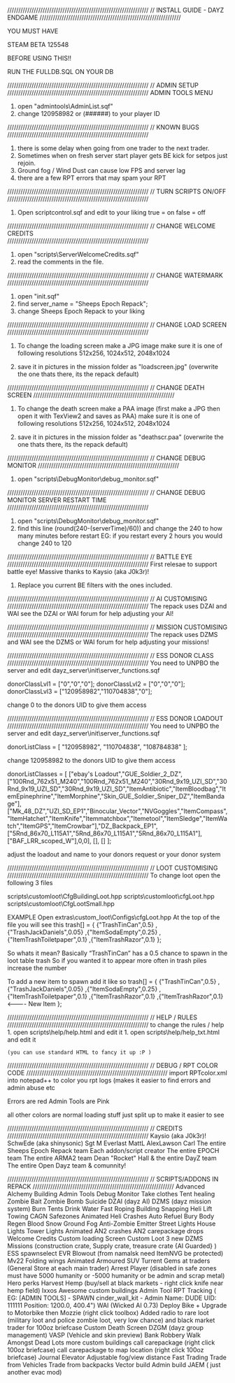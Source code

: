 ////////////////////////////////////////////////////////////////
//			INSTALL GUIDE - DAYZ ENDGAME
////////////////////////////////////////////////////////////////

YOU MUST HAVE 

STEAM BETA 125548

BEFORE USING THIS!!

RUN THE FULLDB.SQL ON YOUR DB 



////////////////////////////////////////////////////////////////
//				ADMIN SETUP
////////////////////////////////////////////////////////////////
ADMIN TOOLS MENU

1. open "admintools\AdminList.sqf"
2. change 120958982 or (######) to your player ID

////////////////////////////////////////////////////////////////
//				KNOWN BUGS
////////////////////////////////////////////////////////////////
1. there is some delay when going from one trader to the next trader.
2. Sometimes when on fresh server start player gets BE kick for setpos just rejoin.
3. Ground fog / Wind Dust can cause low FPS and server lag
4. there are a few RPT errors that may spam your RPT


////////////////////////////////////////////////////////////////
//				TURN SCRIPTS ON/OFF
////////////////////////////////////////////////////////////////
1. Open scriptcontrol.sqf and edit to your liking
true = on
false = off
	
////////////////////////////////////////////////////////////////
//			CHANGE WELCOME CREDITS	
////////////////////////////////////////////////////////////////
1.	open "scripts\ServerWelcomeCredits.sqf"
2.	read the comments in the file.

////////////////////////////////////////////////////////////////
//			CHANGE WATERMARK	
////////////////////////////////////////////////////////////////
1.	open "init.sqf"
2.	find server_name = "Sheeps Epoch Repack";
3.	change Sheeps Epoch Repack to your liking


////////////////////////////////////////////////////////////////
//			CHANGE LOAD SCREEN	
////////////////////////////////////////////////////////////////
1.	To change the loading screen make a JPG image 
	make sure it is one of following resolutions 512x256, 1024x512, 2048x1024

2.	save it in pictures in the mission folder as "loadscreen.jpg"
	(overwrite the one thats there, its the repack default)

////////////////////////////////////////////////////////////////
//			CHANGE DEATH SCREEN	
////////////////////////////////////////////////////////////////
1.	To change the death screen make a PAA image 
	(first make a JPG then open it with TexView2 and saves as PAA)
	make sure it is one of following resolutions 512x256, 1024x512, 2048x1024

2.	save it in pictures in the mission folder as "deathscr.paa"
	(overwrite the one thats there, its the repack default)	
	
////////////////////////////////////////////////////////////////
//			CHANGE DEBUG MONITOR
////////////////////////////////////////////////////////////////
1.	open "scripts\DebugMonitor\debug_monitor.sqf"

////////////////////////////////////////////////////////////////
//			CHANGE DEBUG MONITOR SERVER RESTART TIME
////////////////////////////////////////////////////////////////
1.	open "scripts\DebugMonitor\debug_monitor.sqf"
2.  find this line (round(240-(serverTime)/60)) and change the 240 to how many minutes before restart
	EG: if you restart every 2 hours you would change 240 to 120
	
////////////////////////////////////////////////////////////////
//			BATTLE EYE
////////////////////////////////////////////////////////////////
First relesae to support battle eye!
Massive thanks to Kaysio (aka J0k3r)!
1.	Replace you current BE filters with the ones included.

////////////////////////////////////////////////////////////////
//			AI CUSTOMISING
////////////////////////////////////////////////////////////////
The repack uses DZAI and WAI see the DZAI or WAI forum for help adjusting your AI!

////////////////////////////////////////////////////////////////
//			MISSION CUSTOMISING
////////////////////////////////////////////////////////////////
The repack uses DZMS and WAI see the DZMS or WAI forum for help adjusting your missions!

////////////////////////////////////////////////////////////////
//			ESS DONOR CLASS
////////////////////////////////////////////////////////////////
You need to UNPBO the server and edit dayz_server\init\server_functions.sqf

donorClassLvl1 = ["0","0","0"];
donorClassLvl2 = ["0","0","0"];
donorClassLvl3 = ["120958982","110704838","0"];

change 0 to the donors UID to give them access


////////////////////////////////////////////////////////////////
//			ESS DONOR LOADOUT
////////////////////////////////////////////////////////////////
You need to UNPBO the server and edit dayz_server\init\server_functions.sqf

donorListClass = [
	"120958982",
	"110704838",
	"108784838"
];

change 120958982 to the donors UID to give them access

donorListClasses = [
	["ebay's Loadout","GUE_Soldier_2_DZ",["100Rnd_762x51_M240","100Rnd_762x51_M240","30Rnd_9x19_UZI_SD","30Rnd_9x19_UZI_SD","30Rnd_9x19_UZI_SD","ItemAntibiotic","ItemBloodbag","ItemEpinephrine","ItemMorphine","Skin_GUE_Soldier_Sniper_DZ","ItemBandage"],["Mk_48_DZ","UZI_SD_EP1","Binocular_Vector","NVGoggles","ItemCompass","ItemHatchet","ItemKnife","Itemmatchbox","Itemetool","ItemSledge","ItemWatch","ItemGPS","ItemCrowbar"],"DZ_Backpack_EP1",["5Rnd_86x70_L115A1","5Rnd_86x70_L115A1","5Rnd_86x70_L115A1"],["BAF_LRR_scoped_W"],0,0],
	[],
	[]
];

adjust the loadout and name to your donors request or your donor system


////////////////////////////////////////////////////////////////
//			LOOT CUSTOMISING
////////////////////////////////////////////////////////////////
To change loot open the following 3 files

scripts\customloot\CfgBuildingLoot.hpp
scripts\customloot\cfgLoot.hpp
scripts\customloot\CfgLootSmall.hpp

EXAMPLE 
Open extras\custom_loot\Configs\cfgLoot.hpp
At the top of the file you will see this
trash[] = {
		{"TrashTinCan",0.5}
		,{"TrashJackDaniels",0.05}
		,{"ItemSodaEmpty",0.25}
		,{"ItemTrashToiletpaper",0.1}
		,{"ItemTrashRazor",0.1}
	};

So whats it mean?
Basically
“TrashTinCan” has a 0.5 chance to spawn in the loot table trash
So if you wanted it to appear more often in trash piles increase the number

To add a new item to spawn add it like so
trash[] = {
		{"TrashTinCan",0.5}
		,{"TrashJackDaniels",0.05}
		,{"ItemSodaEmpty",0.25}
		,{"ItemTrashToiletpaper",0.1}
		,{"ItemTrashRazor",0.1}
		,{"ItemTrashRazor",0.1} <---- New Item
	};
	
////////////////////////////////////////////////////////////////
//				HELP / RULES
////////////////////////////////////////////////////////////////
	to change the rules / help 
	1. open scripts\help/help.html and edit it 
	1. open scripts\help/help_txt.html and edit it 
	
	(you can use standard HTML to fancy it up :P )
	
////////////////////////////////////////////////////////////////
//				DEBUG / RPT COLOR CODE
////////////////////////////////////////////////////////////////
import RPTcolor.xml into notepad++ to color you rpt logs (makes it easier to find errors and admin abuse etc

Errors are red
Admin Tools are Pink

all other colors are normal loading stuff just split up to make it easier to see

////////////////////////////////////////////////////////////////
//			CREDITS
////////////////////////////////////////////////////////////////
	Kaysio (aka J0k3r)!
	SchwEde (aka shinysonic)
	Sgt M Everlast
	MattL
	AlexLawson
	Carl
	The entire Sheeps Epoch Repack team
	Each addon/script creator
	The entire EPOCH team
	The entire ARMA2 team
	Dean "Rocket" Hall & the entire DayZ team
	The entire Open Dayz team & comunnity!
	
	
////////////////////////////////////////////////////////////////
//			SCRIPTS/ADDONS IN REPACK
////////////////////////////////////////////////////////////////
Advanced Alchemy Building
Admin Tools
Debug Monitor 
Take clothes 
Tent healing
Zombie Bait
Zombie Bomb
Suicide
DZAI (dayz AI)
DZMS (dayz mission system)
Burn Tents
Drink Water
Fast Roping
Building Snapping
Heli Lift
Towing
CAGN Safezones
Animated Heli Crashes
Auto Refuel
Bury Body
Regen Blood
Snow
Ground Fog
Anti-Zombie Emitter
Street Lights
House Lights
Tower Lights
Animated AN2 crashes
AN2 carepackage drops
Welcome Credits
Custom loading Screen
Custom Loot
3 new DZMS Missions (construction crate, Supply crate, treasure crate {AI Guarded} )
ESS spawnselect
EVR Blowout (from namalsk need ItemNVG be protected)
Mv22 Folding wings
Animated Armoured SUV Turrent
Gems at traders (General Store at each main trader)
Arrest Player 
(disabled in safe zones must have 5000 humanity or -5000 humanity or be admin and scrap metal)
Hero perks
Harvest Hemp (buy/sell at black markets - right click knife near hemp field)
Ixxos Awesome custom buildings
Admin Tool  RPT Tracking ( EG: [ADMIN TOOLS] - SPAWN cinder_wall_kit - Admin Name: DUDE UID: 111111 Position: 1200.0, 400.4") 
WAI (Wicked AI 0.73)
Deploy Bike + Upgrade to Motorbike then Mozzie (right click toolbox)
Added radio to rare loot (military loot and police zombie loot, very low chance) and black market trader for 100oz briefcase
Custom Death Screen
DZGM (dayz group management)
VASP (Vehicle and skin preview)
Bank Robbery
Walk Amongst Dead
Lots more custom buildings
call carepackage (right click 100oz briefcase)
call carepackage to map location (right click 100oz briefcase)
Journal
Elevator
Adjustable fog/view distance
Fast Trading
Trade from Vehicles
Trade from backpacks
Vector build
Admin build
JAEM ( just another evac mod)